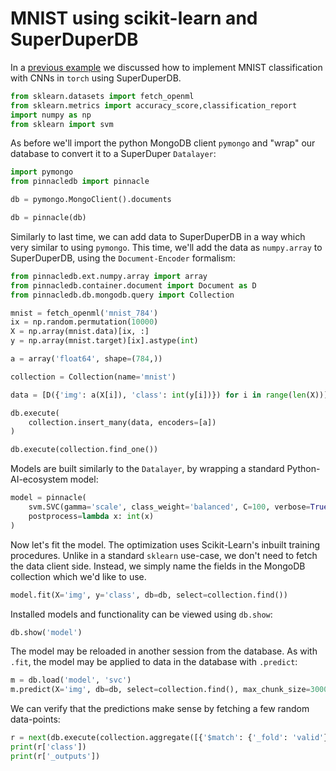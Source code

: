 # MNIST using scikit-learn and SuperDuperDB

In a [previous example](mnist_torch.html) we discussed how to implement MNIST classification with CNNs in `torch`
using SuperDuperDB. 


```python
from sklearn.datasets import fetch_openml
from sklearn.metrics import accuracy_score,classification_report
import numpy as np
from sklearn import svm
```

As before we'll import the python MongoDB client `pymongo`
and "wrap" our database to convert it to a SuperDuper `Datalayer`:


```python
import pymongo
from pinnacledb import pinnacle

db = pymongo.MongoClient().documents

db = pinnacle(db)
```

Similarly to last time, we can add data to SuperDuperDB in a way which very similar to using `pymongo`.
This time, we'll add the data as `numpy.array` to SuperDuperDB, using the `Document-Encoder` formalism:


```python
from pinnacledb.ext.numpy.array import array
from pinnacledb.container.document import Document as D
from pinnacledb.db.mongodb.query import Collection

mnist = fetch_openml('mnist_784')
ix = np.random.permutation(10000)
X = np.array(mnist.data)[ix, :]
y = np.array(mnist.target)[ix].astype(int)

a = array('float64', shape=(784,))

collection = Collection(name='mnist')

data = [D({'img': a(X[i]), 'class': int(y[i])}) for i in range(len(X))]

db.execute(
    collection.insert_many(data, encoders=[a])
)
```


```python
db.execute(collection.find_one())
```

Models are built similarly to the `Datalayer`, by wrapping a standard Python-AI-ecosystem model:


```python
model = pinnacle(
    svm.SVC(gamma='scale', class_weight='balanced', C=100, verbose=True),
    postprocess=lambda x: int(x)
)
```

Now let's fit the model. The optimization uses Scikit-Learn's inbuilt training procedures.
Unlike in a standard `sklearn` use-case, we don't need to fetch the data client side. Instead, 
we simply name the fields in the MongoDB collection which we'd like to use.


```python
model.fit(X='img', y='class', db=db, select=collection.find())
```

Installed models and functionality can be viewed using `db.show`:


```python
db.show('model')
```

The model may be reloaded in another session from the database. 
As with `.fit`, the model may be applied to data in the database with `.predict`:


```python
m = db.load('model', 'svc')
m.predict(X='img', db=db, select=collection.find(), max_chunk_size=3000)
```

We can verify that the predictions make sense by fetching a few random data-points:


```python
r = next(db.execute(collection.aggregate([{'$match': {'_fold': 'valid'}} ,{'$sample': {'size': 1}}])))
print(r['class'])
print(r['_outputs'])
```
